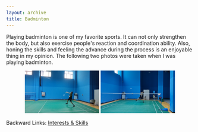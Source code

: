 ```yaml
---
layout: archive
title: Badminton
---
```


Playing badminton is one of my favorite sports. It can not only strengthen the body, but also exercise people's reaction and coordination ability. Also, honing the skills and feeling the advance during the process is an enjoyable thing in my opinion. The following two photos were taken when I was playing badminton.

<figure>
  <center>
    <img src="/news/imgs/badminton_1.png" width="200"/>
    <img src="/news/imgs/badminton_2.png" width="200"/>
  </center>
</figure>

Backward Links: [Interests & Skills](../_pages/interests&skills.md)
